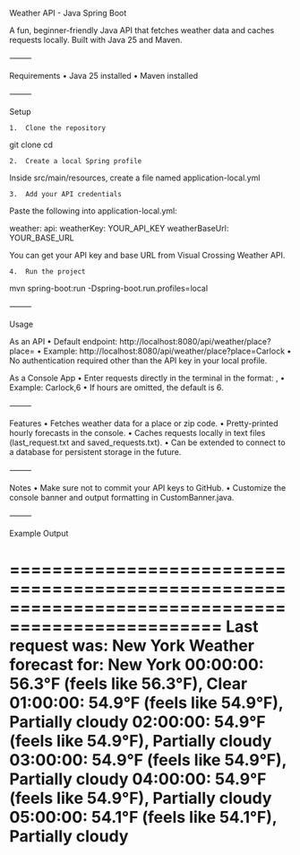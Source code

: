 Weather API - Java Spring Boot

A fun, beginner-friendly Java API that fetches weather data and caches requests locally. Built with Java 25 and Maven.

⸻

Requirements
	•	Java 25 installed
	•	Maven installed

⸻

Setup

	1.	Clone the repository

git clone <your-repo-url>
cd <project-folder>

	2.	Create a local Spring profile
Inside src/main/resources, create a file named application-local.yml

	3.	Add your API credentials
Paste the following into application-local.yml:

weather:
  api:
    weatherKey: YOUR_API_KEY
    weatherBaseUrl: YOUR_BASE_URL

You can get your API key and base URL from Visual Crossing Weather API.

	4.	Run the project
mvn spring-boot:run -Dspring-boot.run.profiles=local


⸻

Usage

As an API
	•	Default endpoint: http://localhost:8080/api/weather/place?place=<locationName>
	•	Example: http://localhost:8080/api/weather/place?place=Carlock
	•	No authentication required other than the API key in your local profile.

As a Console App
	•	Enter requests directly in the terminal in the format: <place>,<hours>
	•	Example: Carlock,6
	•	If hours are omitted, the default is 6.

⸻

Features
	•	Fetches weather data for a place or zip code.
	•	Pretty-printed hourly forecasts in the console.
	•	Caches requests locally in text files (last_request.txt and saved_requests.txt).
	•	Can be extended to connect to a database for persistent storage in the future.

⸻

Notes
	•	Make sure not to commit your API keys to GitHub.
	•	Customize the console banner and output formatting in CustomBanner.java.

⸻

Example Output

==================================================================================================
Last request was: New York
Weather forecast for: New York
00:00:00: 56.3°F (feels like 56.3°F), Clear
01:00:00: 54.9°F (feels like 54.9°F), Partially cloudy
02:00:00: 54.9°F (feels like 54.9°F), Partially cloudy
03:00:00: 54.9°F (feels like 54.9°F), Partially cloudy
04:00:00: 54.9°F (feels like 54.9°F), Partially cloudy
05:00:00: 54.1°F (feels like 54.1°F), Partially cloudy
==================================================================================================

